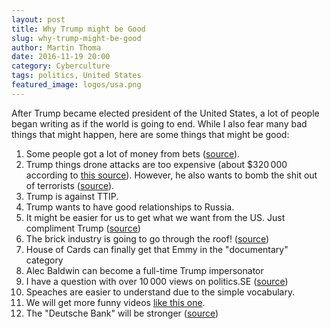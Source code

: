 ```yaml
---
layout: post
title: Why Trump might be Good
slug: why-trump-might-be-good
author: Martin Thoma
date: 2016-11-19 20:00
category: Cyberculture
tags: politics, United States
featured_image: logos/usa.png
---
```

After Trump became elected president of the United States, a lot of people
began writing as if the world is going to end. While I also fear many bad
things that might happen, here are some things that might be good:

1. Some people got a lot of money from bets ([source](http://time.com/money/4565236/donald-trump-2016-election-win-gambling-bets/)).
2. Trump things drone attacks are too expensive (about $320&thinsp;000 according to [this source](https://www.quora.com/How-much-does-one-airstrike-cost/answer/Christopher-Troskosky?srid=vW2s)). However, he also wants to bomb the shit out of terrorists ([source](http://www.independent.co.uk/news/world/americas/donald-trump-drone-strikes-bombing-isis-pirates-no-rules-obama-deaths-a7423401.html)).
3. Trump is against TTIP.
4. Trump wants to have good relationships to Russia.
5. It might be easier for us to get what we want from the US. Just compliment Trump ([source](https://www.youtube.com/watch?v=Fx5TDTDJzSU))
6. The brick industry is going to go through the roof! ([source](http://www.manager-magazin.de/politik/artikel/a-1120551.html))
7. House of Cards can finally get that Emmy in the "documentary" category
8. Alec Baldwin can become a full-time Trump impersonator
9. I have a question with over 10&thinsp;000 views on politics.SE ([source](http://politics.stackexchange.com/q/9844/2846))
10. Speaches are easier to understand due to the simple vocabulary.
11. We will get more funny videos [like this one](https://www.youtube.com/watch?v=bCo_XypJJus).
12. The "Deutsche Bank" will be stronger ([source](https://theintercept.com/2016/11/10/trump-presidency-could-be-worth-14-billion-to-his-troubled-lender/))
